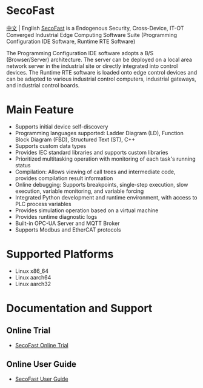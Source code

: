 # SecoFast
[中文](./doc/README_ZH.md) | English
[SecoFast](https://www.jishan-tech.com/home) is a Endogenous Security, Cross-Device, IT-OT Converged Industrial Edge Computing Software Suite (Programming Configuration IDE Software, Runtime RTE Software)

The Programming Configuration IDE software adopts a B/S (Browser/Server) architecture. The server can be deployed on a local area network server in the industrial site or directly integrated into control devices. The Runtime RTE software is loaded onto edge control devices and can be adapted to various industrial control computers, industrial gateways, and industrial control boards.

# Main Feature
* Supports initial device self-discovery
* Programming languages supported: Ladder Diagram (LD), Function Block Diagram (FBD), Structured Text (ST), C++
* Supports custom data types
* Provides IEC standard libraries and supports custom libraries
* Prioritized multitasking operation with monitoring of each task's running status
* Compilation: Allows viewing of call trees and intermediate code, provides compilation result information
* Online debugging: Supports breakpoints, single-step execution, slow execution, variable monitoring, and variable forcing
* Integrated Python development and runtime environment, with access to PLC process variables
* Provides simulation operation based on a virtual machine
* Provides runtime diagnostic logs
* Built-in OPC-UA Server and MQTT Broker
* Supports Modbus and EtherCAT protocols

# Supported Platforms
* Linux x86_64
* Linux aarch64
* Linux aarch32

# Documentation and Support
## Online Trial
* [SecoFast Online Trial](http://www.softplc.online)
## Online User Guide
* [SecoFast User Guide](https://doc.jishan-tech.com/IDE_Software/1Function_Overview.html)